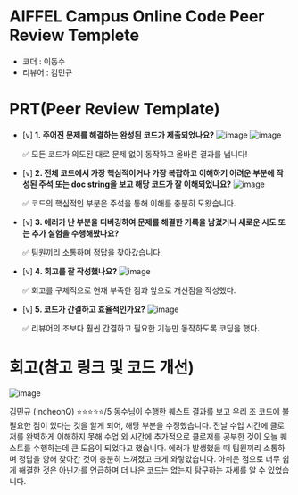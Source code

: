 # AIFFEL Campus Online Code Peer Review Templete
- 코더 : 이동수
- 리뷰어 : 김민규


# PRT(Peer Review Template)
- [v]  **1. 주어진 문제를 해결하는 완성된 코드가 제출되었나요?**
    ![image](https://github.com/user-attachments/assets/e0b27c69-d8b1-44fa-9013-491bd7f211c8)
    ![image](https://github.com/user-attachments/assets/585cedf0-3ad5-4659-aa47-70f330705bdb)

    ✅ 모든 코드가 의도된 대로 문제 없이 동작하고 올바른 결과를 냅니다!
    
- [v]  **2. 전체 코드에서 가장 핵심적이거나 가장 복잡하고 이해하기 어려운 부분에 작성된 
주석 또는 doc string을 보고 해당 코드가 잘 이해되었나요?**
    ![image](https://github.com/user-attachments/assets/39248c86-678e-4b54-8abd-17cc9e5896b0)

    ✅ 코드의 핵심적인 부분은 주석을 통해 이해를 충분히 도왔습니다.
        
- [v]  **3. 에러가 난 부분을 디버깅하여 문제를 해결한 기록을 남겼거나
새로운 시도 또는 추가 실험을 수행해봤나요?**

    ✅ 팀원끼리 소통하며 정답을 찾아갔습니다.
        
- [v]  **4. 회고를 잘 작성했나요?**
    ![image](https://github.com/user-attachments/assets/0df32841-f4d4-495f-ad00-08775157ef7c)

    ✅ 회고를 구체적으로 현재 부족한 점과 앞으로 개선점을 작성했다.
        
- [v]  **5. 코드가 간결하고 효율적인가요?**
    ![image](https://github.com/user-attachments/assets/82b691e2-1a76-474b-88e2-f5cc76c0a129)

    ✅ 리뷰어의 조보다 훨씬 간결하고 필요한 기능만 동작하도록 코딩을 했다.
    
# 회고(참고 링크 및 코드 개선)

![image](https://github.com/user-attachments/assets/2fb46d21-5a4b-47cd-be99-f3b36aa8a667)

김민규 (IncheonQ) ⭐⭐⭐⭐⭐/5
동수님이 수행한 퀘스트 결과를 보고 우리 조 코드에 불필요한 점이 있다는 것을 알게 되어, 해당 부분을 수정했습니다. 
전날 수업 시간에 클로저를 완벽하게 이해하지 못해 수업 외 시간에 추가적으로 클로저를 공부한 것이 오늘 퀘스트를 수행하는데 큰 도움이 되었다고 했습니다. 
에러가 발생했을 때 팀원끼리 소통하며 정답을 향해 찾아간 것이 충분히 느껴졌고 크게 와닿았습니다.
아쉬운 점으로 너무 쉽게 해결한 것은 아닌가를 언급하며 더 나은 코드는 없는지 탐구하는 자세를 알 수 있었습니다. 


